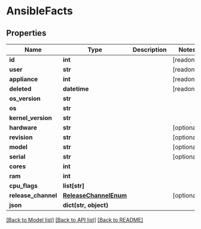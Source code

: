 # AnsibleFacts


## Properties
Name | Type | Description | Notes
------------ | ------------- | ------------- | -------------
**id** | **int** |  | [readonly] 
**user** | **str** |  | [readonly] 
**appliance** | **int** |  | [readonly] 
**deleted** | **datetime** |  | [readonly] 
**os_version** | **str** |  | 
**os** | **str** |  | 
**kernel_version** | **str** |  | 
**hardware** | **str** |  | [optional] 
**revision** | **str** |  | [optional] 
**model** | **str** |  | [optional] 
**serial** | **str** |  | [optional] 
**cores** | **int** |  | 
**ram** | **int** |  | 
**cpu_flags** | **list[str]** |  | 
**release_channel** | [**ReleaseChannelEnum**](ReleaseChannelEnum.md) |  | [optional] 
**json** | **dict(str, object)** |  | 

[[Back to Model list]](../README.md#documentation-for-models) [[Back to API list]](../README.md#documentation-for-api-endpoints) [[Back to README]](../README.md)



